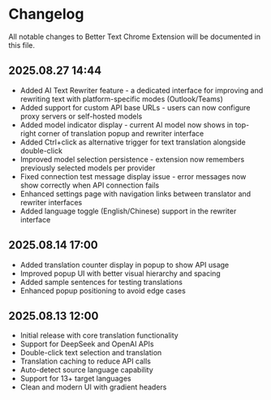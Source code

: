 # Changelog

All notable changes to Better Text Chrome Extension will be documented in this file.

## 2025.08.27 14:44
* Added AI Text Rewriter feature - a dedicated interface for improving and rewriting text with platform-specific modes (Outlook/Teams)
* Added support for custom API base URLs - users can now configure proxy servers or self-hosted models
* Added model indicator display - current AI model now shows in top-right corner of translation popup and rewriter interface
* Added Ctrl+click as alternative trigger for text translation alongside double-click
* Improved model selection persistence - extension now remembers previously selected models per provider
* Fixed connection test message display issue - error messages now show correctly when API connection fails
* Enhanced settings page with navigation links between translator and rewriter interfaces
* Added language toggle (English/Chinese) support in the rewriter interface

## 2025.08.14 17:00
* Added translation counter display in popup to show API usage
* Improved popup UI with better visual hierarchy and spacing
* Added sample sentences for testing translations
* Enhanced popup positioning to avoid edge cases

## 2025.08.13 12:00
* Initial release with core translation functionality
* Support for DeepSeek and OpenAI APIs
* Double-click text selection and translation
* Translation caching to reduce API calls
* Auto-detect source language capability
* Support for 13+ target languages
* Clean and modern UI with gradient headers